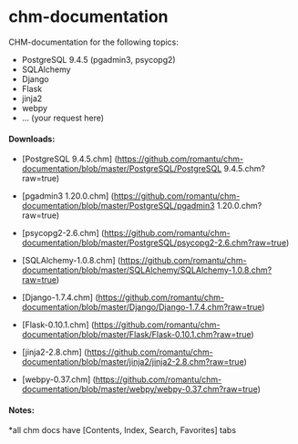 # chm-documentation

CHM-documentation for the following topics:

- PostgreSQL 9.4.5 (pgadmin3, psycopg2)
- SQLAlchemy
- Django
- Flask
- jinja2
- webpy
- ... (your request here)

#### Downloads:
- [PostgreSQL 9.4.5.chm]
(https://github.com/romantu/chm-documentation/blob/master/PostgreSQL/PostgreSQL 9.4.5.chm?raw=true)

- [pgadmin3 1.20.0.chm]
(https://github.com/romantu/chm-documentation/blob/master/PostgreSQL/pgadmin3 1.20.0.chm?raw=true)

- [psycopg2-2.6.chm]
(https://github.com/romantu/chm-documentation/blob/master/PostgreSQL/psycopg2-2.6.chm?raw=true)

- [SQLAlchemy-1.0.8.chm]
(https://github.com/romantu/chm-documentation/blob/master/SQLAlchemy/SQLAlchemy-1.0.8.chm?raw=true)

- [Django-1.7.4.chm]
(https://github.com/romantu/chm-documentation/blob/master/Django/Django-1.7.4.chm?raw=true)

- [Flask-0.10.1.chm]
(https://github.com/romantu/chm-documentation/blob/master/Flask/Flask-0.10.1.chm?raw=true)

- [jinja2-2.8.chm]
(https://github.com/romantu/chm-documentation/blob/master/jinja2/jinja2-2.8.chm?raw=true)

- [webpy-0.37.chm]
(https://github.com/romantu/chm-documentation/blob/master/webpy/webpy-0.37.chm?raw=true)

#### Notes:
*all chm docs have [Contents, Index, Search, Favorites] tabs

